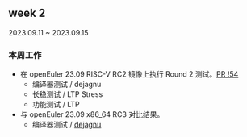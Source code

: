 ## week 2

2023.09.11 ~ 2023.09.15

### 本周工作

- 在 openEuler 23.09 RISC-V RC2 镜像上执行 Round 2 测试。[PR !54](https://gitee.com/yunxiangluo/open-euler-risc-v-23.09-test/pulls/54)
    - 编译器测试 / dejagnu
    - 长稳测试 / LTP Stress
    - 功能测试 / LTP
- 与 openEuler 23.09 x86_64 RC3 对比结果。
    - 编译器测试 / [dejagnu](https://gitee.com/KevinMX/open-euler-risc-v-23.09-test/tree/master/Round2/BasicTest/compilers/dejagnu)